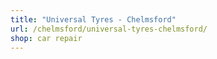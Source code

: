 ```yaml
---
title: "Universal Tyres - Chelmsford"
url: /chelmsford/universal-tyres-chelmsford/
shop: car repair
---
```

